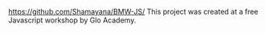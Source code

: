 https://github.com/Shamayana/BMW-JS/
This project was created at a free Javascript workshop by Glo Academy.
